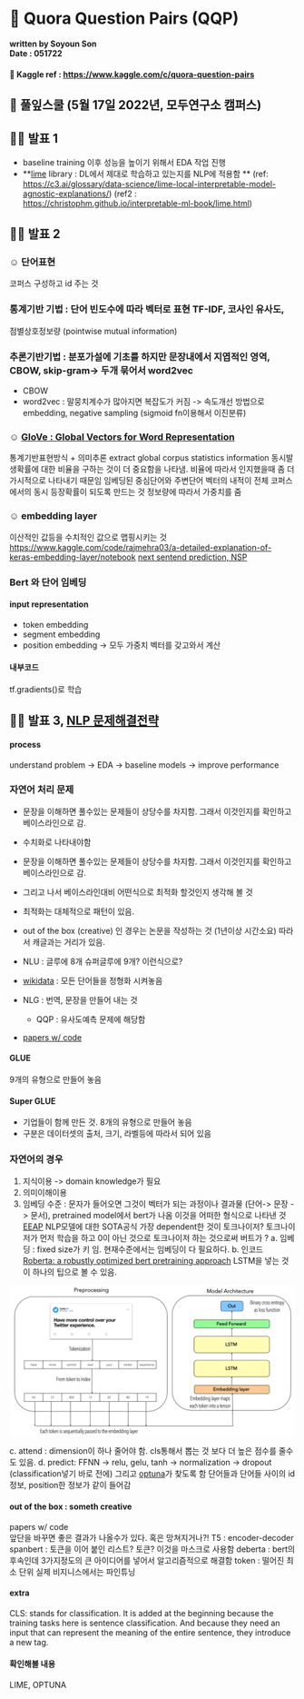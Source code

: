 # 🦖 Quora Question Pairs (QQP)

**written by Soyoun Son**         
**Date : 051722**


#### 🦆 Kaggle ref : https://www.kaggle.com/c/quora-question-pairs

## 🌱 풀잎스쿨 (5월 17일 2022년, 모두연구소 캠퍼스) 


## 🐻‍❄️ 발표 1 
- baseline training 이후 성능을 높이기 위해서 EDA 작업 진행 
- **[lime](https://github.com/marcotcr/lime) library : DL에서 제대로 학습하고 있는지를 NLP에 적용함 **
(ref: https://c3.ai/glossary/data-science/lime-local-interpretable-model-agnostic-explanations/) 
(ref2 : https://christophm.github.io/interpretable-ml-book/lime.html)
 
## 🐻‍❄️ 발표 2 
### ☺︎ 단어표현
코퍼스 구성하고 id 주는 것 
### 통계기반 기법 : 단어 빈도수에 따라 벡터로 표현 TF-IDF, 코사인 유사도, 
점별상호정보량 (pointwise mutual information) 
### 추론기반기법 : 분포가설에 기초를 하지만 문장내에서 지엽적인 영역, CBOW, skip-gram-> 두개 묶어서 word2vec

- CBOW 
- word2vec : 말뭉치계수가 많아지면 복잡도가 커짐 -> 속도개선 방법으로 embedding, negative sampling (sigmoid fn이용해서 이진분류) 

### ☺︎ [GloVe : Global Vectors for Word Representation](https://nlp.stanford.edu/projects/glove/)
통계기반표현방식 + 의미추론 
extract global corpus statistics information
동시발생확률에 대한 비율을 구하는 것이 더 중요함을 나타냄. 비율에 따라서 인지했을때 좀 더 가시적으로 나타내기 때문임 
임베딩된 중심단어와 주변단어 벡터의 내적이 전체 코퍼스에서의 동시 등장확률이 되도록 만드는 것 
정보량에 따라서 가중치를 줌 

### ☺︎ embedding layer 
이산적인 값등을 수치적인 값으로 맵핑시키는 것 
https://www.kaggle.com/code/rajmehra03/a-detailed-explanation-of-keras-embedding-layer/notebook
[next sentend prediction, NSP](https://towardsdatascience.com/bert-for-next-sentence-prediction-466b67f8226f)

### Bert 와 단어 임베딩 
#### input representation 
- token embedding 
- segment embedding 
- position embedding 
-> 모두 가중치 벡터를 갖고와서 계산 

#### 내부코드
tf.gradients()로 학습 


## 🐻‍❄️ 발표 3, [NLP 문제해결전략](https://www.notion.so/modulabs/NLP-bdc7562bc0e146c69cbf55cf9590dcf7)
#### process 
understand problem -> EDA -> baseline models -> improve performance 

### 자연어 처리 문제
- 문장을 이해하면 풀수있는 문제들이 상당수를 차지함. 그래서 이것인지를 확인하고 베이스라인으로 감. 
- 수치화로 나타내야함
- 문장을 이해하면 풀수있는 문제들이 상당수를 차지함. 그래서 이것인지를 확인하고 베이스라인으로 감. 
- 그리고 나서 베이스라인대비 어떤식으로 최적화 할것인지 생각해 볼 것 
- 최적화는 대체적으로 패턴이 있음. 
- out of the box (creative) 인 경우는 논문을 작성하는 것 (1년이상 시간소요) 따라서 캐글과는 거리가 있음. 
- NLU : 글루에 8개 슈퍼글루에 9개? 이런식으로?
 - [wikidata](https://www.wikidata.org/wiki/Wikidata:Main_Page) : 모든 단어들을 정형화 시켜놓음 
- NLG : 번역, 문장을 만들어 내는 것 
  - QQP : 유사도예측 문제에 해당함 

- [papers w/ code](https://paperswithcode.com/)
#### GLUE 
9개의 유형으로 만들어 놓음 
#### Super GLUE
- 기업들이 함께 만든 것. 8개의 유형으로 만들어 놓음 
- 구분은 데이터셋의 출처, 크기, 라벨등에 따라서 되어 있음

### 자연어의 경우
1. 지식이용 -> domain knowledge가 필요
2. 의미이해이용 
3. 임베딩 수준 : 문자가 들어오면 그것이 벡터가 되는 과정이나 결과물 
  (단어-> 문장 -> 문서), pretrained model에서 bert가 나옴 
  이것을 어떠한 형식으로 나타낸 것 [EEAP](https://explosion.ai/blog/deep-learning-formula-nlp#embed)
  NLP모델에 대한 SOTA공식
  가장 dependent한 것이 토크나이저? 토크나이저가 먼저 학습을 하고
  0이 아닌 것으로 토크나이저 하는 것으로써 버트가 ?
  a. 임베딩 : fixed size가 키 임. 현재수준에서는 임베딩이 다 필요하다.
  b. 인코드 
[Roberta: a robustly optimized bert pretraining approach](https://github.com/facebookresearch/fairseq/blob/main/examples/roberta/README.md) 
LSTM을 넣는 것이 하나의 팁으로 볼 수 있음. 

![Fig01](/image/Untitled.png)

 c. attend : dimension이 하나 줄어야 함. cls통해서 뽑는 것 보다 더 높은 점수를 줄수도 있음. 
 d. predict: FFNN -> relu, gelu, tanh -> normalization -> dropout (classification넣기 바로 전에)
    그리고 [optuna](https://optuna.org/)가 찾도록 함 
    단어들과 단어들 사이의 id정보, position한 정보가 같이 들어감 
    
#### out of the box : someth creative  
papers w/ code    
앞단을 바꾸면 좋은 결과가 나올수가 있다. 혹은 망쳐지거나?!
T5 : encoder-decoder 
spanbert : 토큰을 이어 붙인 리스트? 토큰? 이것을 마스크로 사용함 
deberta : bert의 후속인데 3가지정도의 큰 아이디어를 넣어서 알고리즘적으로 해결함 
token : 떨어진 최소 단위
실제 비지니스에서는 파인튜닝

#### extra 
CLS: stands for classification. It is added at the beginning because the training tasks here is sentence classification. And because they need an input that can represent the meaning of the entire sentence, they introduce a new tag.

#### 확인해볼 내용 
LIME, OPTUNA
